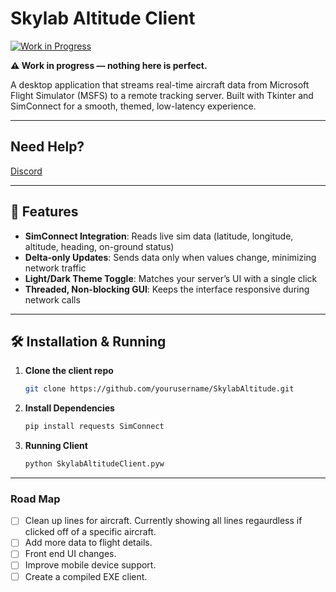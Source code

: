 # Skylab Altitude Client

[![Work in Progress](https://img.shields.io/badge/status-wip-orange)](https://github.com/yourusername/SkylabAltitude)

**⚠️ Work in progress — nothing here is perfect.**

A desktop application that streams real-time aircraft data from Microsoft Flight Simulator (MSFS) to a remote tracking server. Built with Tkinter and SimConnect for a smooth, themed, low-latency experience.

---

## Need Help?
[Discord](https://discord.gg/V4BvVskxSG)

---

## 🚀 Features

- **SimConnect Integration**: Reads live sim data (latitude, longitude, altitude, heading, on-ground status)  
- **Delta-only Updates**: Sends data only when values change, minimizing network traffic  
- **Light/Dark Theme Toggle**: Matches your server’s UI with a single click  
- **Threaded, Non-blocking GUI**: Keeps the interface responsive during network calls  

---

## 🛠 Installation & Running

1. **Clone the client repo**  
   ```bash
   git clone https://github.com/yourusername/SkylabAltitude.git
2. **Install Dependencies**
    ```bash
    pip install requests SimConnect
3. **Running Client**
    ```bash
    python SkylabAltitudeClient.pyw
---

### Road Map
- [ ] Clean up lines for aircraft. Currently showing all lines regaurdless if clicked off of a specific aircraft.
- [ ] Add more data to flight details.
- [ ] Front end UI changes.
- [ ] Improve mobile device support.
- [ ] Create a compiled EXE client.
